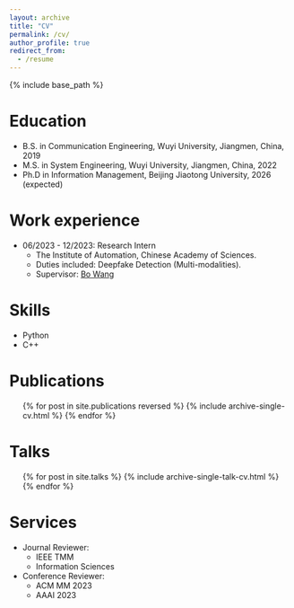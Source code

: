 ```yaml
---
layout: archive
title: "CV"
permalink: /cv/
author_profile: true
redirect_from:
  - /resume
---
```


{% include base_path %}

Education
======
* B.S. in Communication Engineering, Wuyi University, Jiangmen, China, 2019
* M.S. in System Engineering, Wuyi University, Jiangmen, China, 2022
* Ph.D in Information Management, Beijing Jiaotong University, 2026 (expected)


Work experience
======
* 06/2023 - 12/2023: Research Intern
  * The Institute of Automation, Chinese Academy of Sciences.
  * Duties included: Deepfake Detection (Multi-modalities).
  * Supervisor: [Bo Wang](http://vslab.ia.ac.cn/people/)

  
Skills
======
* Python
* C++

Publications
======
  <ul>{% for post in site.publications reversed %}
    {% include archive-single-cv.html %}
  {% endfor %}</ul>
  
Talks
======
  <ul>{% for post in site.talks %}
    {% include archive-single-talk-cv.html %}
  {% endfor %}</ul>
  
  
Services
======

* Journal Reviewer:
  * IEEE TMM
  * Information Sciences
* Conference Reviewer:
  * ACM MM 2023
  * AAAI 2023
